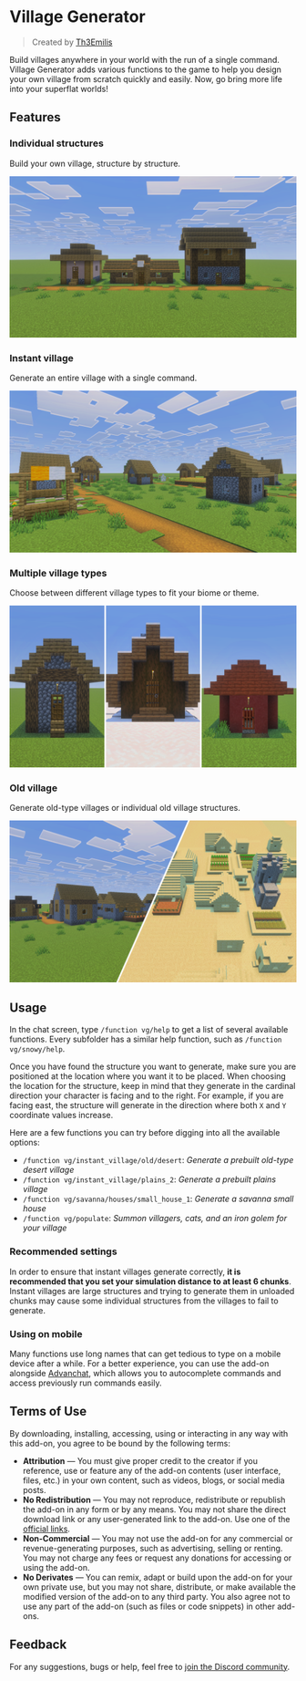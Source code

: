 # Village Generator

> Created by [Th3Emilis](https://github.com/th3emilis)

Build villages anywhere in your world with the run of a single command. Village Generator adds various functions to the game to help you design your own village from scratch quickly and easily. Now, go bring more life into your superflat worlds!

## Features

### Individual structures
Build your own village, structure by structure.

![In-game screenshot showcasing a plains small house, a shepherd’s house and a big house along a dirt path.](assets/screenshot_0.png)

### Instant village
Generate an entire village with a single command.

![In-game screenshot showcasing an instant plains village.](assets/screenshot_1.png)

### Multiple village types
Choose between different village types to fit your biome or theme.

![In-game screenshot showcasing a plains, a snowy, and a savanna small house.](assets/screenshot_2.png)

### Old village
Generate old-type villages or individual old village structures.

![In-game screenshot showcasing an instant old plains village and an instant old desert village.](assets/screenshot_3.png)

## Usage

In the chat screen, type `/function vg/help` to get a list of several available functions. Every subfolder has a similar help function, such as `/function vg/snowy/help`.

Once you have found the structure you want to generate, make sure you are positioned at the location where you want it to be placed. When choosing the location for the structure, keep in mind that they generate in the cardinal direction your character is facing and to the right. For example, if you are facing east, the structure will generate in the direction where both `X` and `Y` coordinate values increase.

Here are a few functions you can try before digging into all the available options:
- `/function vg/instant_village/old/desert`: *Generate a prebuilt old-type desert village*
- `/function vg/instant_village/plains_2`: *Generate a prebuilt plains village*
- `/function vg/savanna/houses/small_house_1`: *Generate a savanna small house*
- `/function vg/populate`: *Summon villagers, cats, and an iron golem for your village*

### Recommended settings
In order to ensure that instant villages generate correctly, **it is recommended that you set your simulation distance to at least 6 chunks**. Instant villages are large structures and trying to generate them in unloaded chunks may cause some individual structures from the villages to fail to generate.

### Using on mobile
Many functions use long names that can get tedious to type on a mobile device after a while. For a better experience, you can use the add-on alongside [Advanchat](https://github.com/th3emilis/advanchat/releases/latest), which allows you to autocomplete commands and access previously run commands easily.

## Terms of Use

By downloading, installing, accessing, using or interacting in any way with this add-on, you agree to be bound by the following terms:
- **Attribution** — You must give proper credit to the creator if you reference, use or feature any of the add-on contents (user interface, files, etc.) in your own content, such as videos, blogs, or social media posts.
- **No Redistribution** — You may not reproduce, redistribute or republish the add-on in any form or by any means. You may not share the direct download link or any user-generated link to the add-on. Use one of the [official links](https://github.com/th3emilis/village-generator/blob/main/OFFICIAL_LINKS.md).
- **Non-Commercial** — You may not use the add-on for any commercial or revenue-generating purposes, such as advertising, selling or renting. You may not charge any fees or request any donations for accessing or using the add-on.
- **No Derivates** — You can remix, adapt or build upon the add-on for your own private use, but you may not share, distribute, or make available the modified version of the add-on to any third party. You also agree not to use any part of the add-on (such as files or code snippets) in other add-ons.

## Feedback

For any suggestions, bugs or help, feel free to [join the Discord community](https://discord.gg/skqthyTkBQ).
